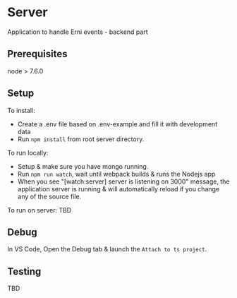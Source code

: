 # Server

Application to handle Erni events - backend part

## Prerequisites

node > 7.6.0

## Setup

To install:
 * Create a .env file based on .env-example and fill it with development data
 * Run `npm install` from root server directory.

To run locally:
 * Setup & make sure you have mongo running.
 * Run `npm run watch`, wait until webpack builds & runs the Nodejs app
 * When you see "[watch:server] server is listening on 3000" message, the application server is running & will automatically reload if you change any of the source file.

To run on server:
TBD

## Debug 
 In VS Code, Open the Debug tab & launch the `Attach to ts project`.

## Testing

TBD